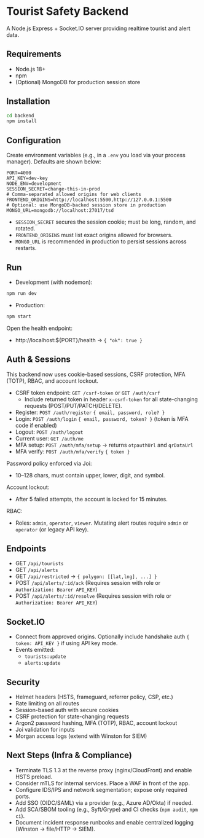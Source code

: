 # Tourist Safety Backend

A Node.js Express + Socket.IO server providing realtime tourist and alert data.

## Requirements
- Node.js 18+
- npm
- (Optional) MongoDB for production session store

## Installation
```bash
cd backend
npm install
```

## Configuration
Create environment variables (e.g., in a `.env` you load via your process manager). Defaults are shown below:
```
PORT=4000
API_KEY=dev-key
NODE_ENV=development
SESSION_SECRET=change-this-in-prod
# Comma-separated allowed origins for web clients
FRONTEND_ORIGINS=http://localhost:5500,http://127.0.0.1:5500
# Optional: use MongoDB-backed session store in production
MONGO_URL=mongodb://localhost:27017/tsd
```

- `SESSION_SECRET` secures the session cookie; must be long, random, and rotated.
- `FRONTEND_ORIGINS` must list exact origins allowed for browsers.
- `MONGO_URL` is recommended in production to persist sessions across restarts.

## Run
- Development (with nodemon):
```bash
npm run dev
```
- Production:
```bash
npm start
```

Open the health endpoint:
- http://localhost:${PORT}/health → `{ "ok": true }`

## Auth & Sessions
This backend now uses cookie-based sessions, CSRF protection, MFA (TOTP), RBAC, and account lockout.

- CSRF token endpoint: `GET /csrf-token` or `GET /auth/csrf`
  - Include returned token in header `x-csrf-token` for all state-changing requests (POST/PUT/PATCH/DELETE).
- Register: `POST /auth/register` `{ email, password, role? }`
- Login: `POST /auth/login` `{ email, password, token? }` (token is MFA code if enabled)
- Logout: `POST /auth/logout`
- Current user: `GET /auth/me`
- MFA setup: `POST /auth/mfa/setup` → returns `otpauthUrl` and `qrDataUrl`
- MFA verify: `POST /auth/mfa/verify` `{ token }`

Password policy enforced via Joi:
- 10–128 chars, must contain upper, lower, digit, and symbol.

Account lockout:
- After 5 failed attempts, the account is locked for 15 minutes.

RBAC:
- Roles: `admin`, `operator`, `viewer`. Mutating alert routes require `admin` or `operator` (or legacy API key).

## Endpoints
- GET `/api/tourists`
- GET `/api/alerts`
- GET `/api/restricted` → `{ polygon: [[lat,lng], ...] }`
- POST `/api/alerts/:id/ack` (Requires session with role or `Authorization: Bearer API_KEY`)
- POST `/api/alerts/:id/resolve` (Requires session with role or `Authorization: Bearer API_KEY`)

## Socket.IO
- Connect from approved origins. Optionally include handshake auth `{ token: API_KEY }` if using API key mode.
- Events emitted:
  - `tourists:update`
  - `alerts:update`

## Security
- Helmet headers (HSTS, frameguard, referrer policy, CSP, etc.)
- Rate limiting on all routes
- Session-based auth with secure cookies
- CSRF protection for state-changing requests
- Argon2 password hashing, MFA (TOTP), RBAC, account lockout
- Joi validation for inputs
- Morgan access logs (extend with Winston for SIEM)

## Next Steps (Infra & Compliance)
- Terminate TLS 1.3 at the reverse proxy (nginx/CloudFront) and enable HSTS preload.
- Consider mTLS for internal services. Place a WAF in front of the app.
- Configure IDS/IPS and network segmentation; expose only required ports.
- Add SSO (OIDC/SAML) via a provider (e.g., Azure AD/Okta) if needed.
- Add SCA/SBOM tooling (e.g., Syft/Grype) and CI checks (`npm audit`, `npm ci`).
- Document incident response runbooks and enable centralized logging (Winston → file/HTTP → SIEM).
